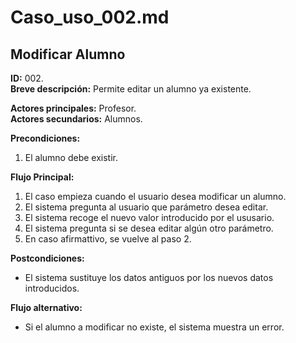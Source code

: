# Caso_uso_002.md
## Modificar Alumno
**ID:** 002.  
**Breve descripción:** Permite editar un alumno ya existente.

**Actores principales:** Profesor.  
**Actores secundarios:** Alumnos.

**Precondiciones:**
1. El alumno debe existir.

**Flujo Principal:**
1. El caso empieza cuando el usuario desea modificar un alumno.
2. El sistema pregunta al usuario que parámetro desea editar.
3. El sistema recoge el nuevo valor introducido por el ususario.
4. El sistema pregunta si se desea editar algún otro parámetro.
5. En caso afirmattivo, se vuelve al paso 2.

**Postcondiciones:**
* El sistema sustituye los datos antiguos por los nuevos datos introducidos.

**Flujo alternativo:**
* Si el alumno a modificar no existe, el sistema muestra un error.
